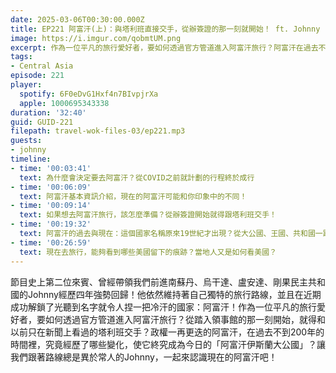 ```yaml
---
date: 2025-03-06T00:30:00.000Z
title: EP221 阿富汗(上)：與塔利班直接交手，從辦簽證的那一刻就開始！ ft. Johnny
image: https://i.imgur.com/qobmtUM.png
excerpt: 作為一位平凡的旅行愛好者，要如何透過官方管道進入阿富汗旅行？阿富汗在過去不到200年的時間裡，究竟經歷了哪些變化，使它終究成為今日的「阿富汗伊斯蘭大公國」？讓我們跟著Johnny一起來認識現在的阿富汗吧！
tags:
- Central Asia
episode: 221
player:
  spotify: 6F0eDvG1Hxf4n7BIvpjrXa
  apple: 1000695343338
duration: '32:40'
guid: GUID-221
filepath: travel-wok-files-03/ep221.mp3
guests:
- johnny
timeline:
- time: '00:03:41'
  text: 為什麼會決定要去阿富汗？從COVID之前就計劃的行程終於成行
- time: '00:06:09'
  text: 阿富汗基本資訊介紹，現在的阿富汗可能和你印象中的不同！
- time: '00:09:14'
  text: 如果想去阿富汗旅行，該怎麼準備？從辦簽證開始就得跟塔利班交手！
- time: '00:19:32'
  text: 阿富汗的過去與現在：這個國家名稱原來19世紀才出現？從大公國、王國、共和國一路到現在的塔利班政權
- time: '00:26:59'
  text: 現在去旅行，能夠看到哪些美國留下的痕跡？當地人又是如何看美國？
---
```

節目史上第二位來賓、曾經帶領我們前進南蘇丹、烏干達、盧安達、剛果民主共和國的Johnny經歷四年強勢回歸！他依然維持著自己獨特的旅行路線，並且在近期成功解鎖了光聽到名字就令人捏一把冷汗的國家：阿富汗！作為一位平凡的旅行愛好者，要如何透過官方管道進入阿富汗旅行？從踏入領事館的那一刻開始，就得和以前只在新聞上看過的塔利班交手？政權一再更迭的阿富汗，在過去不到200年的時間裡，究竟經歷了哪些變化，使它終究成為今日的「阿富汗伊斯蘭大公國」？讓我們跟著路線總是異於常人的Johnny，一起來認識現在的阿富汗吧！
